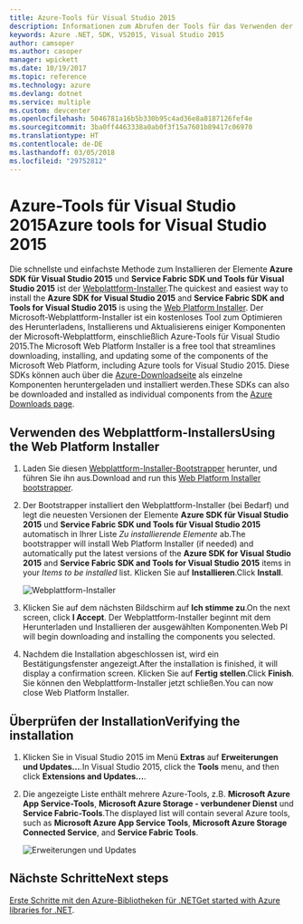 ```yaml
---
title: Azure-Tools für Visual Studio 2015
description: Informationen zum Abrufen der Tools für das Verwenden der Azure .NET-Bibliotheken in Visual Studio 2015.
keywords: Azure .NET, SDK, VS2015, Visual Studio 2015
author: camsoper
ms.author: casoper
manager: wpickett
ms.date: 10/19/2017
ms.topic: reference
ms.technology: azure
ms.devlang: dotnet
ms.service: multiple
ms.custom: devcenter
ms.openlocfilehash: 5046781a16b5b330b95c4ad36e8a8187126fef4e
ms.sourcegitcommit: 3ba0ff4463338a0ab0f3f15a7601b89417c06970
ms.translationtype: HT
ms.contentlocale: de-DE
ms.lasthandoff: 03/05/2018
ms.locfileid: "29752812"
---
```

# <a name="azure-tools-for-visual-studio-2015"></a><span data-ttu-id="33e7a-104">Azure-Tools für Visual Studio 2015</span><span class="sxs-lookup"><span data-stu-id="33e7a-104">Azure tools for Visual Studio 2015</span></span>

<span data-ttu-id="33e7a-105">Die schnellste und einfachste Methode zum Installieren der Elemente **Azure SDK für Visual Studio 2015** und **Service Fabric SDK und Tools für Visual Studio 2015** ist der [Webplattform-Installer](https://www.microsoft.com/web/downloads/platform.aspx).</span><span class="sxs-lookup"><span data-stu-id="33e7a-105">The quickest and easiest way to install the **Azure SDK for Visual Studio 2015** and **Service Fabric SDK and Tools for Visual Studio 2015** is using the [Web Platform Installer](https://www.microsoft.com/web/downloads/platform.aspx).</span></span>  <span data-ttu-id="33e7a-106">Der Microsoft-Webplattform-Installer ist ein kostenloses Tool zum Optimieren des Herunterladens, Installierens und Aktualisierens einiger Komponenten der Microsoft-Webplattform, einschließlich Azure-Tools für Visual Studio 2015.</span><span class="sxs-lookup"><span data-stu-id="33e7a-106">The Microsoft Web Platform Installer is a free tool that streamlines downloading, installing, and updating some of the components of the Microsoft Web Platform, including Azure tools for Visual Studio 2015.</span></span>  <span data-ttu-id="33e7a-107">Diese SDKs können auch über die [Azure-Downloadseite](https://azure.microsoft.com/downloads/) als einzelne Komponenten heruntergeladen und installiert werden.</span><span class="sxs-lookup"><span data-stu-id="33e7a-107">These SDKs can also be downloaded and installed as individual components from the [Azure Downloads page](https://azure.microsoft.com/downloads/).</span></span> 

## <a name="using-the-web-platform-installer"></a><span data-ttu-id="33e7a-108">Verwenden des Webplattform-Installers</span><span class="sxs-lookup"><span data-stu-id="33e7a-108">Using the Web Platform Installer</span></span>

1. <span data-ttu-id="33e7a-109">Laden Sie diesen [Webplattform-Installer-Bootstrapper](https://www.microsoft.com/web/handlers/webpi.ashx?command=getinstallerredirect&appid=VWDOrVs2015AzurePack;MicrosoftAzure-ServiceFabric-VS2015) herunter, und führen Sie ihn aus.</span><span class="sxs-lookup"><span data-stu-id="33e7a-109">Download and run this [Web Platform Installer bootstrapper](https://www.microsoft.com/web/handlers/webpi.ashx?command=getinstallerredirect&appid=VWDOrVs2015AzurePack;MicrosoftAzure-ServiceFabric-VS2015).</span></span>  

2. <span data-ttu-id="33e7a-110">Der Bootstrapper installiert den Webplattform-Installer (bei Bedarf) und legt die neuesten Versionen der Elemente **Azure SDK für Visual Studio 2015** und **Service Fabric SDK und Tools für Visual Studio 2015** automatisch in Ihrer Liste *Zu installierende Elemente* ab.</span><span class="sxs-lookup"><span data-stu-id="33e7a-110">The bootstrapper will install Web Platform Installer (if needed) and automatically put the latest versions of the  **Azure SDK for Visual Studio 2015** and **Service Fabric SDK and Tools for Visual Studio 2015** items in your *Items to be installed* list.</span></span>  <span data-ttu-id="33e7a-111">Klicken Sie auf **Installieren**.</span><span class="sxs-lookup"><span data-stu-id="33e7a-111">Click **Install**.</span></span>

    ![Webplattform-Installer](media/dotnet-sdk-vs2015-install/webpi.png)

3. <span data-ttu-id="33e7a-113">Klicken Sie auf dem nächsten Bildschirm auf **Ich stimme zu**.</span><span class="sxs-lookup"><span data-stu-id="33e7a-113">On the next screen, click **I Accept**.</span></span>  <span data-ttu-id="33e7a-114">Der Webplattform-Installer beginnt mit dem Herunterladen und Installieren der ausgewählten Komponenten.</span><span class="sxs-lookup"><span data-stu-id="33e7a-114">Web PI will begin downloading and installing the components you selected.</span></span>

4. <span data-ttu-id="33e7a-115">Nachdem die Installation abgeschlossen ist, wird ein Bestätigungsfenster angezeigt.</span><span class="sxs-lookup"><span data-stu-id="33e7a-115">After the installation is finished, it will display a confirmation screen.</span></span>  <span data-ttu-id="33e7a-116">Klicken Sie auf **Fertig stellen**.</span><span class="sxs-lookup"><span data-stu-id="33e7a-116">Click **Finish**.</span></span>  <span data-ttu-id="33e7a-117">Sie können den Webplattform-Installer jetzt schließen.</span><span class="sxs-lookup"><span data-stu-id="33e7a-117">You can now close Web Platform Installer.</span></span>

## <a name="verifying-the-installation"></a><span data-ttu-id="33e7a-118">Überprüfen der Installation</span><span class="sxs-lookup"><span data-stu-id="33e7a-118">Verifying the installation</span></span>

1. <span data-ttu-id="33e7a-119">Klicken Sie in Visual Studio 2015 im Menü **Extras** auf **Erweiterungen und Updates...**.</span><span class="sxs-lookup"><span data-stu-id="33e7a-119">In Visual Studio 2015, click the **Tools** menu, and then click **Extensions and Updates...**.</span></span>

2. <span data-ttu-id="33e7a-120">Die angezeigte Liste enthält mehrere Azure-Tools, z.B. **Microsoft Azure App Service-Tools**, **Microsoft Azure Storage - verbundener Dienst** und **Service Fabric-Tools**.</span><span class="sxs-lookup"><span data-stu-id="33e7a-120">The displayed list will contain several Azure tools, such as **Microsoft Azure App Service Tools**, **Microsoft Azure Storage Connected Service**, and **Service Fabric Tools**.</span></span>

    ![Erweiterungen und Updates](media\dotnet-sdk-vs2015-install\ext-tools.png)

## <a name="next-steps"></a><span data-ttu-id="33e7a-122">Nächste Schritte</span><span class="sxs-lookup"><span data-stu-id="33e7a-122">Next steps</span></span>

<span data-ttu-id="33e7a-123">[Erste Schritte mit den Azure-Bibliotheken für .NET](dotnet-sdk-azure-get-started.md)</span><span class="sxs-lookup"><span data-stu-id="33e7a-123">[Get started with Azure libraries for .NET](dotnet-sdk-azure-get-started.md).</span></span>
